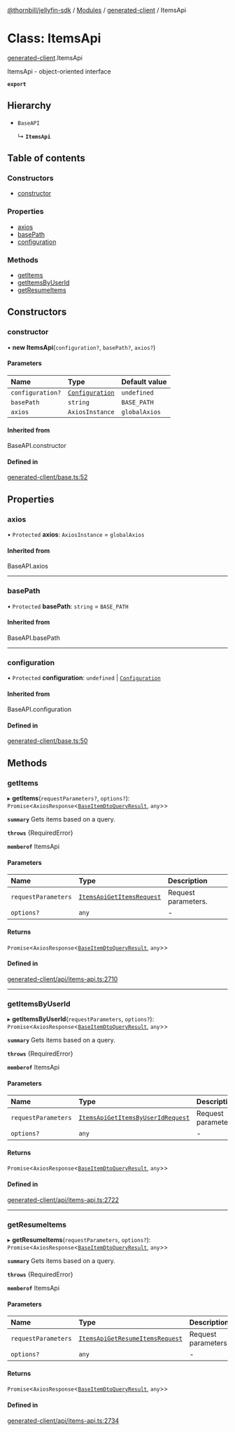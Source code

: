 [@thornbill/jellyfin-sdk](../README.md) / [Modules](../modules.md) / [generated-client](../modules/generated_client.md) / ItemsApi

# Class: ItemsApi

[generated-client](../modules/generated_client.md).ItemsApi

ItemsApi - object-oriented interface

**`export`**

## Hierarchy

- `BaseAPI`

  ↳ **`ItemsApi`**

## Table of contents

### Constructors

- [constructor](generated_client.ItemsApi.md#constructor)

### Properties

- [axios](generated_client.ItemsApi.md#axios)
- [basePath](generated_client.ItemsApi.md#basepath)
- [configuration](generated_client.ItemsApi.md#configuration)

### Methods

- [getItems](generated_client.ItemsApi.md#getitems)
- [getItemsByUserId](generated_client.ItemsApi.md#getitemsbyuserid)
- [getResumeItems](generated_client.ItemsApi.md#getresumeitems)

## Constructors

### constructor

• **new ItemsApi**(`configuration?`, `basePath?`, `axios?`)

#### Parameters

| Name | Type | Default value |
| :------ | :------ | :------ |
| `configuration?` | [`Configuration`](generated_client.Configuration.md) | `undefined` |
| `basePath` | `string` | `BASE_PATH` |
| `axios` | `AxiosInstance` | `globalAxios` |

#### Inherited from

BaseAPI.constructor

#### Defined in

[generated-client/base.ts:52](https://github.com/thornbill/jellyfin-sdk-typescript/blob/03092f3/src/generated-client/base.ts#L52)

## Properties

### axios

• `Protected` **axios**: `AxiosInstance` = `globalAxios`

#### Inherited from

BaseAPI.axios

___

### basePath

• `Protected` **basePath**: `string` = `BASE_PATH`

#### Inherited from

BaseAPI.basePath

___

### configuration

• `Protected` **configuration**: `undefined` \| [`Configuration`](generated_client.Configuration.md)

#### Inherited from

BaseAPI.configuration

#### Defined in

[generated-client/base.ts:50](https://github.com/thornbill/jellyfin-sdk-typescript/blob/03092f3/src/generated-client/base.ts#L50)

## Methods

### getItems

▸ **getItems**(`requestParameters?`, `options?`): `Promise`<`AxiosResponse`<[`BaseItemDtoQueryResult`](../interfaces/generated_client.BaseItemDtoQueryResult.md), `any`\>\>

**`summary`** Gets items based on a query.

**`throws`** {RequiredError}

**`memberof`** ItemsApi

#### Parameters

| Name | Type | Description |
| :------ | :------ | :------ |
| `requestParameters` | [`ItemsApiGetItemsRequest`](../interfaces/generated_client.ItemsApiGetItemsRequest.md) | Request parameters. |
| `options?` | `any` | - |

#### Returns

`Promise`<`AxiosResponse`<[`BaseItemDtoQueryResult`](../interfaces/generated_client.BaseItemDtoQueryResult.md), `any`\>\>

#### Defined in

[generated-client/api/items-api.ts:2710](https://github.com/thornbill/jellyfin-sdk-typescript/blob/03092f3/src/generated-client/api/items-api.ts#L2710)

___

### getItemsByUserId

▸ **getItemsByUserId**(`requestParameters`, `options?`): `Promise`<`AxiosResponse`<[`BaseItemDtoQueryResult`](../interfaces/generated_client.BaseItemDtoQueryResult.md), `any`\>\>

**`summary`** Gets items based on a query.

**`throws`** {RequiredError}

**`memberof`** ItemsApi

#### Parameters

| Name | Type | Description |
| :------ | :------ | :------ |
| `requestParameters` | [`ItemsApiGetItemsByUserIdRequest`](../interfaces/generated_client.ItemsApiGetItemsByUserIdRequest.md) | Request parameters. |
| `options?` | `any` | - |

#### Returns

`Promise`<`AxiosResponse`<[`BaseItemDtoQueryResult`](../interfaces/generated_client.BaseItemDtoQueryResult.md), `any`\>\>

#### Defined in

[generated-client/api/items-api.ts:2722](https://github.com/thornbill/jellyfin-sdk-typescript/blob/03092f3/src/generated-client/api/items-api.ts#L2722)

___

### getResumeItems

▸ **getResumeItems**(`requestParameters`, `options?`): `Promise`<`AxiosResponse`<[`BaseItemDtoQueryResult`](../interfaces/generated_client.BaseItemDtoQueryResult.md), `any`\>\>

**`summary`** Gets items based on a query.

**`throws`** {RequiredError}

**`memberof`** ItemsApi

#### Parameters

| Name | Type | Description |
| :------ | :------ | :------ |
| `requestParameters` | [`ItemsApiGetResumeItemsRequest`](../interfaces/generated_client.ItemsApiGetResumeItemsRequest.md) | Request parameters. |
| `options?` | `any` | - |

#### Returns

`Promise`<`AxiosResponse`<[`BaseItemDtoQueryResult`](../interfaces/generated_client.BaseItemDtoQueryResult.md), `any`\>\>

#### Defined in

[generated-client/api/items-api.ts:2734](https://github.com/thornbill/jellyfin-sdk-typescript/blob/03092f3/src/generated-client/api/items-api.ts#L2734)
